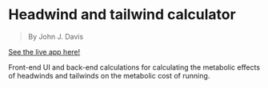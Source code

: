 # Headwind and tailwind calculator

>By John J. Davis

[See the live app here!]([https://www.runningwritings.com](https://apps.runningwritings.com/wind-calculator/))

Front-end UI and back-end calculations for calculating the metabolic effects of headwinds and tailwinds on the metabolic cost of running. 
